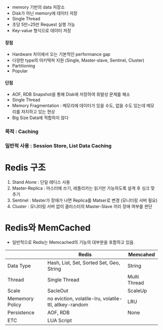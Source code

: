 - memory 기반의 data 저장소
- Disk가 아닌 memory에 데이터 저장
- Single Thread
- 초당 5만~25만 Request 실행 가능
- Key-value 형식으로 데이터 저장
#### 장점
- Hardware 차이에서 오는 기본적인 performance gap
- 다양한 type의 아키텍쳐 지원 (Single, Master-slave, Sentinel, Cluster)
- Partitioning
- Popular
#### 단점
- AOF, RDB Snapshot을 통해 Disk에 저장하여 휘발성 문제를 해소
- Single Thread
- Memory Fragmentation : 메모리에 데이터가 있을 수도, 없을 수도 있는데 메모리를 차지하고 있는 현상
- Big Size Data에 적합하지 않다
### 목적 : Caching
### 일반적 사용 : Session Store, List Data Caching


# Redis 구조
1. Stand Alone : 단일 레디스 사용
2. Master-Replica : 마스터에 쓰기, 레플리카는 읽기만 가능하도록 설계 후 싱크 맞추기
3. Sentinel : Master가 장애가 나면 Replica를 Matser로 변경 (모니터링 서버 필요)
4. Cluster : 모니터링 서버 없이 클러스터의 Master-Slave 끼리 장애 여부를 판단

# Redis와 MemCached
- 일반적으로 Redis는 Memcached의 기능의 대부분을 포함하고 있음.

|                 | Redis                                                  | Memcahed     |
| --------------- | ------------------------------------------------------ | ------------ |
| Data Type       | Hash, List, Set, Sorted Set, Geo, String               | String       |
| Thread          | Single Thread                                          | Multi Thread |
| Scale           | SacleOut                                               | ScaleUp      |
| Mememory Policy | no eviction, volatile-lru, volatile-ttl, allkey-random | LRU          |
| Persistence     | AOF, RDB                                               | None         |
| ETC             | LUA Script                                             |              |
